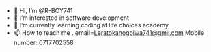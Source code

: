 - 👋 Hi, I’m @R-BOY741
- 👀 I’m interested in software development
- 🌱 I’m currently learning coding at life choices academy
- 📫 How to reach me . email=Leratokanogoiwa741@gmil.com
Mobile number: 0717702558
